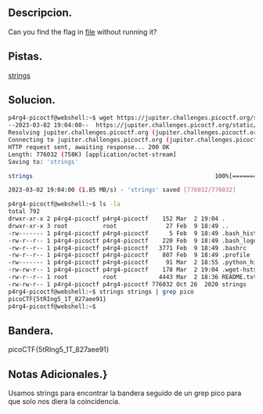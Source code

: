## Descripcion.
Can you find the flag in [file](https://jupiter.challenges.picoctf.org/static/5bd86036f013ac3b9c958499adf3e2e2/strings) without running it?

## Pistas.
[strings](https://linux.die.net/man/1/strings)

## Solucion.
``` bash
p4rg4-picoctf@webshell:~$ wget https://jupiter.challenges.picoctf.org/static/5bd86036f013ac3b9c958499adf3e2e2/strings
--2023-03-02 19:04:00--  https://jupiter.challenges.picoctf.org/static/5bd86036f013ac3b9c958499adf3e2e2/strings
Resolving jupiter.challenges.picoctf.org (jupiter.challenges.picoctf.org)... 3.131.60.8
Connecting to jupiter.challenges.picoctf.org (jupiter.challenges.picoctf.org)|3.131.60.8|:443... connected.
HTTP request sent, awaiting response... 200 OK
Length: 776032 (758K) [application/octet-stream]
Saving to: 'strings'

strings                                                    100%[=======================================================================================================================================>] 757.84K  1.85MB/s    in 0.4s    

2023-03-02 19:04:00 (1.85 MB/s) - 'strings' saved [776032/776032]

p4rg4-picoctf@webshell:~$ ls -la
total 792
drwxr-xr-x 2 p4rg4-picoctf p4rg4-picoctf    152 Mar  2 19:04 .
drwxr-xr-x 3 root          root              27 Feb  9 18:49 ..
-rw------- 1 p4rg4-picoctf p4rg4-picoctf      5 Feb  9 18:49 .bash_history
-rw-r--r-- 1 p4rg4-picoctf p4rg4-picoctf    220 Feb  9 18:49 .bash_logout
-rw-r--r-- 1 p4rg4-picoctf p4rg4-picoctf   3771 Feb  9 18:49 .bashrc
-rw-r--r-- 1 p4rg4-picoctf p4rg4-picoctf    807 Feb  9 18:49 .profile
-rw------- 1 p4rg4-picoctf p4rg4-picoctf     91 Mar  2 18:55 .python_history
-rw-rw-r-- 1 p4rg4-picoctf p4rg4-picoctf    178 Mar  2 19:04 .wget-hsts
-rw-r--r-- 1 root          root            4443 Mar  2 18:36 README.txt
-rw-rw-r-- 1 p4rg4-picoctf p4rg4-picoctf 776032 Oct 26  2020 strings
p4rg4-picoctf@webshell:~$ strings strings | grep pico   
picoCTF{5tRIng5_1T_827aee91}
p4rg4-picoctf@webshell:~$

```

## Bandera.
picoCTF{5tRIng5_1T_827aee91}

## Notas Adicionales.}
Usamos strings para encontrar la bandera seguido de un grep pico para que solo nos diera la coincidencia.